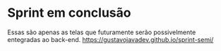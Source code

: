 # Sprint em conclusão

Essas são apenas as telas que futuramente serão possivelmente entegradas ao back-end.
https://gustavojavadev.github.io/sprint-semi/
